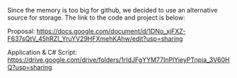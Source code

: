 Since the memory is too big for github, we decided to use an alternative source for storage. The link to the code and project is below:

Proposal: https://docs.google.com/document/d/1DNo_xjFXZ-F637sQtV_45hRZI_YruYV29HFXmehKAhw/edit?usp=sharing

Application & C# Script: https://drive.google.com/drive/folders/1rIdJFgYYM77InPlYieyPTnpia_3V60HQ?usp=sharing
